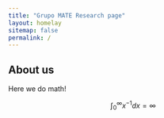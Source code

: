 ```yaml
---
title: "Grupo MATE Research page"
layout: homelay
sitemap: false
permalink: /
---
```


## About us

Here we do math!

$$\int_0^\infty x^{-1} dx = \infty$$



